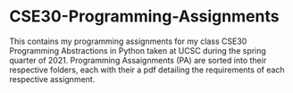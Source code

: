 # CSE30-Programming-Assignments
This contains my programming assignments for my class CSE30 Programming Abstractions in Python taken at UCSC during the spring quarter of 2021. Programming Assaignments (PA)
are sorted into their respective folders, each with their a pdf detailing the requirements of each respective assignment.
